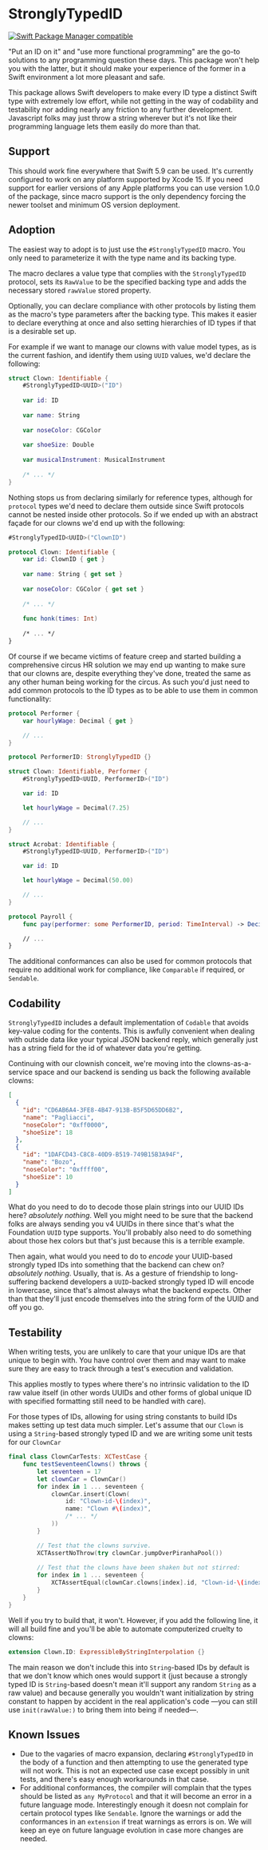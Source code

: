 # StronglyTypedID
[![Swift Package Manager compatible](https://img.shields.io/badge/SPM-compatible-4BC51D.svg?style=flat)](https://github.com/apple/swift-package-manager)

"Put an ID on it" and "use more functional programming" are the go-to solutions to any programming question these days.
This package won't help you with the latter, but it should make your experience of the former in a Swift environment a
lot more pleasant and safe.

This package allows Swift developers to make every ID type a distinct Swift type with extremely low effort, while not
getting in the way of codability and testability nor adding nearly any friction to any further development. Javascript
folks may just throw a string wherever but it's not like their programming language lets them easily do more than that.

## Support

This should work fine everywhere that Swift 5.9 can be used. It's currently configured to work on any platform supported
by Xcode 15. If you need support for earlier versions of any Apple platforms you can use version 1.0.0 of the package,
since macro support is the only dependency forcing the newer toolset and minimum OS version deployment.

## Adoption

The easiest way to adopt is to just use the `#StronglyTypedID` macro. You only need to parameterize it with the type
name and its backing type.

The macro declares a value type that complies with the `StronglyTypedID` protocol, sets its `RawValue` to be the
specified backing type and adds the necessary stored `rawValue` stored property.

Optionally, you can declare compliance with other protocols by listing them as the macro's type parameters after the
backing type. This makes it easier to declare everything at once and also setting hierarchies of ID types if that is a
desirable set up.

For example if we want to manage our clowns with value model types, as is the current fashion, and identify them using
`UUID` values, we'd declare the following:
 
```swift
struct Clown: Identifiable {
    #StronglyTypedID<UUID>("ID")
    
    var id: ID
    
    var name: String
    
    var noseColor: CGColor
    
    var shoeSize: Double
    
    var musicalInstrument: MusicalInstrument
    
    /* ... */
} 
```

Nothing stops us from declaring similarly for reference types, although for `protocol` types we'd need to declare them
outside since Swift protocols cannot be nested inside other protocols. So if we ended up with an abstract façade for our
clowns we'd end up with the following:

```swift
#StronglyTypedID<UUID>("ClownID")

protocol Clown: Identifiable {
    var id: ClownID { get }
    
    var name: String { get set }
    
    var noseColor: CGColor { get set }
    
    /* ... */
    
    func honk(times: Int)
    
    /* ... */
}
```

Of course if we became victims of feature creep and started building a comprehensive circus HR solution we may end up
wanting to make sure that our clowns are, despite everything they've done, treated the same as any other human being
working for the circus. As such you'd just need to add common protocols to the ID types as to be able to use them in
common functionality:

```swift
protocol Performer {
    var hourlyWage: Decimal { get }

    // ...
}

protocol PerformerID: StronglyTypedID {}

struct Clown: Identifiable, Performer {
    #StronglyTypedID<UUID, PerformerID>("ID")

    var id: ID

    let hourlyWage = Decimal(7.25)

    // ...
}

struct Acrobat: Identifiable {
    #StronglyTypedID<UUID, PerformerID>("ID")

    var id: ID

    let hourlyWage = Decimal(50.00)

    // ...
}

protocol Payroll {
    func pay(performer: some PerformerID, period: TimeInterval) -> Decimal

    // ...
}
```

The additional conformances can also be used for common protocols that require no additional work for compliance, like
`Comparable` if required, or `Sendable`.

## Codability

`StronglyTypedID` includes a default implementation of `Codable` that avoids key-value coding for the contents. This is
awfully convenient when dealing with outside data like your typical JSON backend reply, which generally just has a
string field for the id of whatever data you're getting.

Continuing with our clownish conceit, we're moving into the clowns-as-a-service space and our backend is sending us back
the following available clowns:

```json
[
  {
    "id": "CD6AB6A4-3FE8-4B47-913B-B5F5D65DD6B2",
    "name": "Pagliacci",
    "noseColor": "0xff0000",
    "shoeSize": 18
  },
  {
    "id": "1DAFCD43-C8C8-40D9-B519-749B15B3A94F",
    "name": "Bozo",
    "noseColor": "0xffff00",
    "shoeSize": 10
  }
]
```

What do you need to do to decode those plain strings into our UUID IDs here? _absolutely nothing_. Well you might need
to be sure that the backend folks are always sending you v4 UUIDs in there since that's what the Foundation `UUID` type
supports. You'll probably also need to do something about those hex colors but that's just because this is a terrible
example.

Then again, what would you need to do to _encode_ your UUID-based strongly typed IDs into something that the backend can
chew on? _absolutely nothing_. Usually, that is. As a gesture of friendship to long-suffering backend developers a
`UUID`-backed strongly typed ID will encode in lowercase, since that's almost always what the backend expects. Other
than that they'll just encode themselves into the string form of the UUID and off you go.

## Testability

When writing tests, you are unlikely to care that your unique IDs are that unique to begin with. You have control over
them and may want to make sure they are easy to track through a test's execution and validation.

This applies mostly to types where there's no intrinsic validation to the ID raw value itself (in other words UUIDs
and other forms of global unique ID with specified formatting still need to be handled with care).

For those types of IDs, allowing for using string constants to build IDs makes setting up test data much simpler. Let's
assume that our `Clown` is using a `String`-based strongly typed ID and we are writing some unit tests for our
`ClownCar`

```swift
final class ClownCarTests: XCTestCase {
    func testSeventeenClowns() throws {
        let seventeen = 17
        let clownCar = ClownCar()
        for index in 1 ... seventeen {
            clownCar.insert(Clown(
                id: "Clown-id-\(index)",
                name: "Clown #\(index)",
                /* ... */
            ))
        }

        // Test that the clowns survive.
        XCTAssertNoThrow(try clownCar.jumpOverPiranhaPool())
        
        // Test that the clowns have been shaken but not stirred:
        for index in 1 ... seventeen {
            XCTAssertEqual(clownCar.clowns[index].id, "Clown-id-\(index)")
        }
    }
}
```

Well if you try to build that, it won't. However, if you add the following line, it will all build fine and you'll be
able to automate computerized cruelty to clowns:

```swift
extension Clown.ID: ExpressibleByStringInterpolation {}
```

The main reason we don't include this into `String`-based IDs by default is that we don't know which ones would support
it (just because a strongly typed ID is `String`-based doesn't mean it'll support any random `String` as a raw value)
and because generally you wouldn't want initialization by string constant to happen by accident in the real
application's code —you can still use `init(rawValue:)` to bring them into being if needed—.

## Known Issues

* Due to the vagaries of macro expansion, declaring `#StronglyTypedID` in the body of a function and then attempting to
use the generated type will not work. This is not an expected use case except possibly in unit tests, and there's easy
enough workarounds in that case. 
* For additional conformances, the compiler will complain that the types should be listed as `any MyProtocol` and that
it will become an error in a future language mode. Interestingly enough it doesn not complain for certain protocol types
like `Sendable`. Ignore the warnings or add the conformances in an `extension` if treat warnings as errors is on. We
will keep an eye on future language evolution in case more changes are needed.
